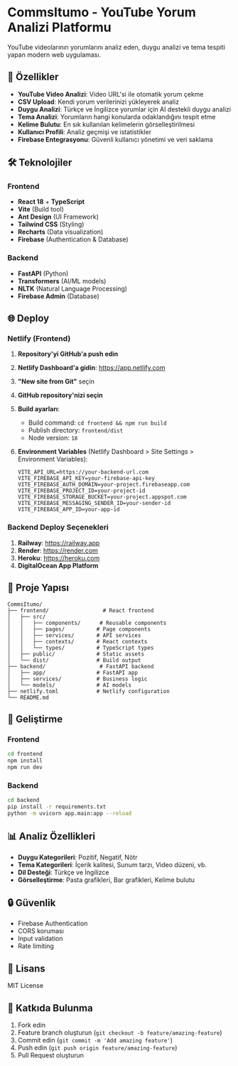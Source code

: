 # CommsItumo - YouTube Yorum Analizi Platformu

YouTube videolarının yorumlarını analiz eden, duygu analizi ve tema tespiti yapan modern web uygulaması.

## 🚀 Özellikler

- **YouTube Video Analizi**: Video URL'si ile otomatik yorum çekme
- **CSV Upload**: Kendi yorum verilerinizi yükleyerek analiz
- **Duygu Analizi**: Türkçe ve İngilizce yorumlar için AI destekli duygu analizi
- **Tema Analizi**: Yorumların hangi konularda odaklandığını tespit etme
- **Kelime Bulutu**: En sık kullanılan kelimelerin görselleştirilmesi
- **Kullanıcı Profili**: Analiz geçmişi ve istatistikler
- **Firebase Entegrasyonu**: Güvenli kullanıcı yönetimi ve veri saklama

## 🛠️ Teknolojiler

### Frontend
- **React 18** + **TypeScript**
- **Vite** (Build tool)
- **Ant Design** (UI Framework)
- **Tailwind CSS** (Styling)
- **Recharts** (Data visualization)
- **Firebase** (Authentication & Database)

### Backend
- **FastAPI** (Python)
- **Transformers** (AI/ML models)
- **NLTK** (Natural Language Processing)
- **Firebase Admin** (Database)

## 🌐 Deploy

### Netlify (Frontend)

1. **Repository'yi GitHub'a push edin**
2. **Netlify Dashboard'a gidin**: https://app.netlify.com
3. **"New site from Git"** seçin
4. **GitHub repository'nizi seçin**
5. **Build ayarları**:
   - Build command: `cd frontend && npm run build`
   - Publish directory: `frontend/dist`
   - Node version: `18`

6. **Environment Variables** (Netlify Dashboard > Site Settings > Environment Variables):
   ```
   VITE_API_URL=https://your-backend-url.com
   VITE_FIREBASE_API_KEY=your-firebase-api-key
   VITE_FIREBASE_AUTH_DOMAIN=your-project.firebaseapp.com
   VITE_FIREBASE_PROJECT_ID=your-project-id
   VITE_FIREBASE_STORAGE_BUCKET=your-project.appspot.com
   VITE_FIREBASE_MESSAGING_SENDER_ID=your-sender-id
   VITE_FIREBASE_APP_ID=your-app-id
   ```

### Backend Deploy Seçenekleri

1. **Railway**: https://railway.app
2. **Render**: https://render.com
3. **Heroku**: https://heroku.com
4. **DigitalOcean App Platform**

## 📁 Proje Yapısı

```
CommsItumo/
├── frontend/                 # React frontend
│   ├── src/
│   │   ├── components/      # Reusable components
│   │   ├── pages/          # Page components
│   │   ├── services/       # API services
│   │   ├── contexts/       # React contexts
│   │   └── types/          # TypeScript types
│   ├── public/             # Static assets
│   └── dist/               # Build output
├── backend/                 # FastAPI backend
│   ├── app/                # FastAPI app
│   ├── services/           # Business logic
│   └── models/             # AI models
├── netlify.toml            # Netlify configuration
└── README.md
```

## 🔧 Geliştirme

### Frontend
```bash
cd frontend
npm install
npm run dev
```

### Backend
```bash
cd backend
pip install -r requirements.txt
python -m uvicorn app.main:app --reload
```

## 📊 Analiz Özellikleri

- **Duygu Kategorileri**: Pozitif, Negatif, Nötr
- **Tema Kategorileri**: İçerik kalitesi, Sunum tarzı, Video düzeni, vb.
- **Dil Desteği**: Türkçe ve İngilizce
- **Görselleştirme**: Pasta grafikleri, Bar grafikleri, Kelime bulutu

## 🔒 Güvenlik

- Firebase Authentication
- CORS koruması
- Input validation
- Rate limiting

## 📄 Lisans

MIT License

## 🤝 Katkıda Bulunma

1. Fork edin
2. Feature branch oluşturun (`git checkout -b feature/amazing-feature`)
3. Commit edin (`git commit -m 'Add amazing feature'`)
4. Push edin (`git push origin feature/amazing-feature`)
5. Pull Request oluşturun 